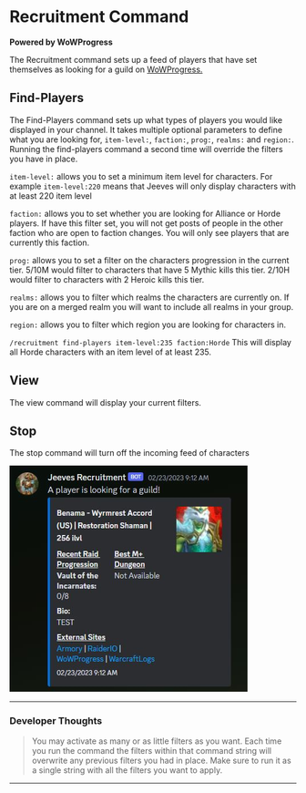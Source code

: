 # Recruitment Command

**Powered by WoWProgress**

The Recruitment command sets up a feed of players that have set themselves as looking for a guild on [WoWProgress.](https://www.wowprogress.com/)

## Find-Players

The Find-Players command sets up what types of players you would like displayed in your channel. It takes multiple optional parameters to define what you are looking for, `item-level:`, `faction:`, `prog:`, `realms:` and `region:`. Running the find-players command a second time will override the filters you have in place.

`item-level:` allows you to set a minimum item level for characters. For example `item-level:220` means that Jeeves will only display characters with at least 220 item level

`faction:` allows you to set whether you are looking for Alliance or Horde players. If have this filter set, you will not get posts of people in the other faction who are open to faction changes. You will only see players that are currently this faction.

`prog:` allows you to set a filter on the characters progression in the current tier. 5/10M would filter to characters that have 5 Mythic kills this tier. 2/10H would filter to characters with 2 Heroic kills this tier.

`realms:` allows you to filter which realms the characters are currently on. If you are on a merged realm you will want to include all realms in your group. 

`region:` allows you to filter which region you are looking for characters in.

`/recruitment find-players item-level:235 faction:Horde` This will display all Horde characters with an item level of at least 235.

## View

The view command will display your current filters.

## Stop

The stop command will turn off the incoming feed of characters

![Recruitment](../../img/recruitment.JPG "recruitment!")
***
### Developer Thoughts
>You may activate as many or as little filters as you want. Each time you run the command the filters within that command string will overwrite any previous filters you had in place. Make sure to run it as a single string with all the filters you want to apply.
***
